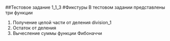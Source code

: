##Тестовое задание 1_1_3
#Фикстуры
В тестовом задании представлены три функции
1. Получение целой части от деления division_1
2. Остаток от деления
3. Вычесление суммы функции Фибоначчи
